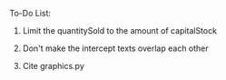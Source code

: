 To-Do List:

1. Limit the quantitySold to the amount of capitalStock

2. Don't make the intercept texts overlap each other

3. Cite graphics.py
